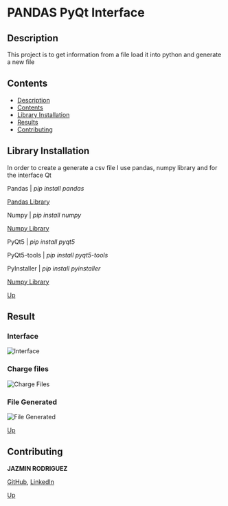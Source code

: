 <a name="top"></a>
# PANDAS PyQt Interface

<a name="item1"></a>
## Description
This project is to get information from a file load it into python and generate a new file

<a name="item2"></a>
## Contents
- [Description](#item1)
- [Contents](#item2)
- [Library Installation](#item3)
- [Results](#item4)
- [Contributing](#item5)

<a name="item3"></a>
## Library Installation

In order to create a generate a csv file I use pandas, numpy library and for the interface Qt

Pandas |  *pip install pandas*

[Pandas Library](https://pandas.pydata.org/)

Numpy |  *pip install numpy*

[Numpy Library](https://numpy.org/)

PyQt5 |  *pip install pyqt5*

PyQt5-tools | *pip install pyqt5-tools*

PyInstaller | *pip install pyinstaller*

[Numpy Library](https://pypi.org/project/PyQt5/)

[Up](#top)

<a name="item4"></a>
## Result

### Interface

![Interface](https://github.com/FreakJazz/PyQt-Interface-with-PANDAS-.csv-files/blob/master/Images/interface.PNG)

### Charge files

![Charge Files](https://github.com/FreakJazz/PyQt-Interface-with-PANDAS-.csv-files/blob/master/Images/charge.PNG)

### File Generated


![File Generated](https://github.com/FreakJazz/PyQt-Interface-with-PANDAS-.csv-files/blob/master/Images/final.png)

[Up](#top)

<a name="item5"></a>
## Contributing

**JAZMIN RODRIGUEZ** 

[GitHub](https://github.com/FreakJazz), [LinkedIn](https://www.linkedin.com/in/jazm%C3%ADn-rodr%C3%ADguez-80b580133/)

[Up](#top)
